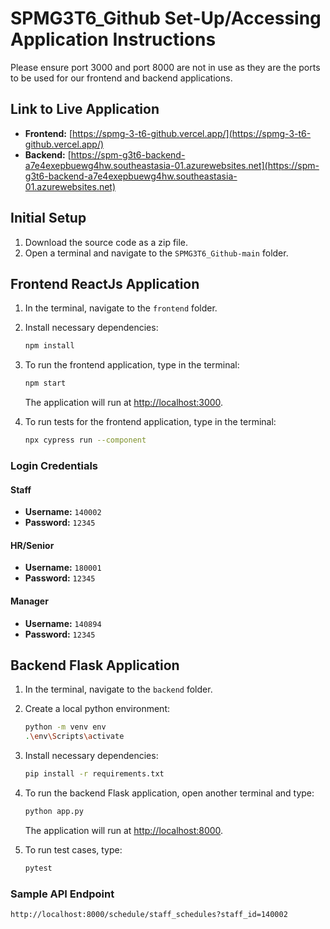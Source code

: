 # SPMG3T6_Github Set-Up/Accessing Application Instructions



Please ensure port 3000 and port 8000 are not in use as they are the ports to be used for our frontend and backend applications.

## Link to Live Application

- **Frontend:** [https://spmg-3-t6-github.vercel.app/](https://spmg-3-t6-github.vercel.app/)
- **Backend:** [https://spm-g3t6-backend-a7e4exepbuewg4hw.southeastasia-01.azurewebsites.net](https://spm-g3t6-backend-a7e4exepbuewg4hw.southeastasia-01.azurewebsites.net)

## Initial Setup

1. Download the source code as a zip file.
2. Open a terminal and navigate to the `SPMG3T6_Github-main` folder.

## Frontend ReactJs Application

1. In the terminal, navigate to the `frontend` folder.
2. Install necessary dependencies:
   ```sh
   npm install
   ```
3. To run the frontend application, type in the terminal:
   ```sh
   npm start
   ```
   The application will run at [http://localhost:3000](http://localhost:3000).

4. To run tests for the frontend application, type in the terminal:
   ```sh
   npx cypress run --component
   ```

### Login Credentials

#### Staff
- **Username:** `140002`
- **Password:** `12345`

#### HR/Senior
- **Username:** `180001`
- **Password:** `12345`

#### Manager
- **Username:** `140894`
- **Password:** `12345`

## Backend Flask Application

1. In the terminal, navigate to the `backend` folder.
2. Create a local python environment:
   ```sh
   python -m venv env
   .\env\Scripts\activate
   ```
3. Install necessary dependencies:
   ```sh
   pip install -r requirements.txt
   ```
4. To run the backend Flask application, open another terminal and type:
   ```sh
   python app.py
   ```
   The application will run at [http://localhost:8000](http://localhost:8000).

5. To run test cases, type:
   ```sh
   pytest
   ```

### Sample API Endpoint
   ```sh
   http://localhost:8000/schedule/staff_schedules?staff_id=140002
   ```
